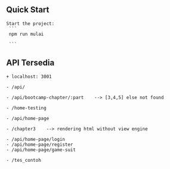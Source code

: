 ## Quick Start

    Start the project:
     ```
     npm run mulai

     ```

## API Tersedia

    + localhost: 3001

    - /api/

    - /api/bootcamp-chapter/:part    --> [3,4,5] else not found

    - /home-testing

    - /api/home-page

    - /chapter3    --> rendering html without view engine

    - /api/home-page/login
    - /api/home-page/register
    - /api/home-page/game-suit

    - /tes_contoh
    

